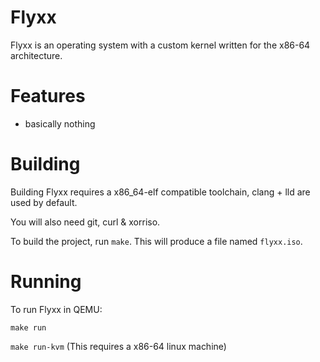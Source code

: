 # Flyxx
Flyxx is an operating system with a custom kernel written for the x86-64 architecture.

# Features
- basically nothing

# Building
Building Flyxx requires a x86_64-elf compatible toolchain, clang + lld are used by default.

You will also need git, curl & xorriso.

To build the project, run `make`. This will produce a file named `flyxx.iso`.

# Running
To run Flyxx in QEMU:

`make run`

`make run-kvm` (This requires a x86-64 linux machine)

